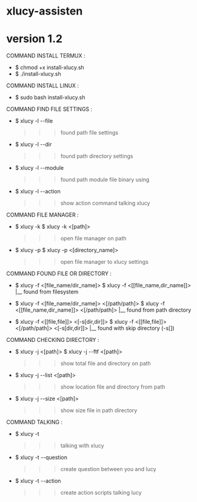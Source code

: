 # xlucy-assisten
# version 1.2

COMMAND INSTALL TERMUX :
- $ chmod +x install-xlucy.sh
- $ ./install-xlucy.sh

COMMAND INSTALL LINUX :
- $ sudo bash install-xlucy.sh

COMMAND FIND FILE SETTINGS :
- $ xlucy -l --file
  >>> found path file settings
  
- $ xlucy -l --dir
  >>> found path directory settings
  
- $ xlucy -l --module
  >>> found path module file binary using
  
- $ xlucy -l --action
  >>> show action command talking xlucy
 
COMMAND FILE MANAGER :
- $ xlucy -k
  $ xlucy -k <[path]>
  >>> open file manager on path
  
- $ xlucy -p
  $ xlucy -p <[directory_name]>
  >>> open file manager to xlucy settings

COMMAND FOUND FILE OR DIRECTORY :
- $ xlucy -f <[file_name/dir_name]>
  $ xlucy -f <[[file_name,dir_name]]>
  |__ found from filesystem
  
- $ xlucy -f <[file_name/dir_name]> <[/path/path]>
  $ xlucy -f <[[file_name,dir_name]]> <[/path/path]>
  |__ found from path directory
  
- $ xlucy -f <[[file,file]]> <[-s[dir,dir]]>
  $ xlucy -f <[[file,file]]> <[/path/path]> <[-s[dir,dir]]>
  |__ found with skip directory (-s[])

COMMAND CHECKING DIRECTORY :
- $ xlucy -j <[path]>
  $ xlucy -j --ftf <[path]>
  >>> show total file and directory on path

- $ xlucy -j --list <[path]>
  >>> show location file and directory from path
  
- $ xlucy -j --size <[path]>
  >>> show size file in path directory
  
COMMAND TALKING :
- $ xlucy -t
  >>> talking with xlucy
  
- $ xlucy -t --question
  >>> create question between you and lucy
  
- $ xlucy -t --action
  >>> create action scripts talking lucy
